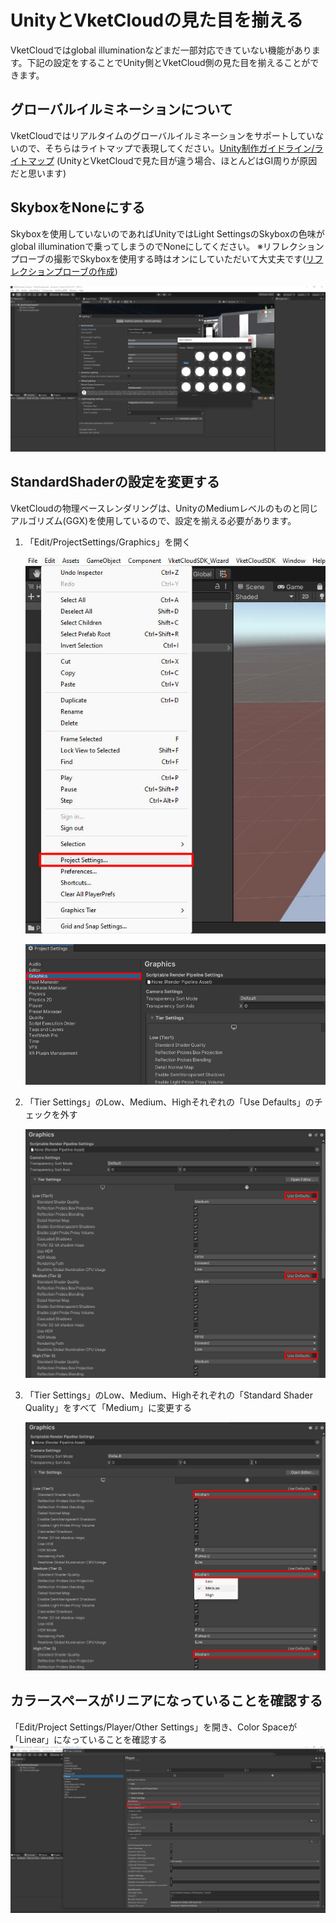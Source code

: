 # UnityとVketCloudの見た目を揃える

VketCloudではglobal illuminationなどまだ一部対応できていない機能があります。下記の設定をすることでUnity側とVketCloud側の見た目を揃えることができます。

## グローバルイルミネーションについて

VketCloudではリアルタイムのグローバルイルミネーションをサポートしていないので、そちらはライトマップで表現してください。[Unity制作ガイドライン/ライトマップ](../WorldMakingGuide/UnityGuidelines.md#_6) (UnityとVketCloudで見た目が違う場合、ほとんどはGI周りが原因だと思います)

## SkyboxをNoneにする

Skyboxを使用していないのであればUnityではLight SettingsのSkyboxの色味がglobal illuminationで乗ってしまうのでNoneにしてください。
※リフレクションプローブの撮影でSkyboxを使用する時はオンにしていただいて大丈夫です([リフレクションプローブの作成](../WorldMakingGuide/ReflectionProbe.md))

![SetSkyboxToNone.jpg](he_image/SetSkyboxToNone.jpg)

## StandardShaderの設定を変更する

VketCloudの物理ベースレンダリングは、UnityのMediumレベルのものと同じアルゴリズム(GGX)を使用しているので、設定を揃える必要があります。

1. 「Edit/ProjectSettings/Graphics」を開く

    ![OpenGraphics.jpg](he_image/OpenGraphics_1.jpg)

    ![OpenGraphics.jpg](he_image/OpenGraphics_2.jpg)

2. 「Tier Settings」のLow、Medium、Highそれぞれの「Use Defaults」のチェックを外す

    ![TierSettings.jpg](he_image/TierSettings.jpg)

3. 「Tier Settings」のLow、Medium、Highそれぞれの「Standard Shader Quality」をすべて「Medium」に変更する

    ![StandardShaderQuality.jpg](he_image/StandardShaderQuality.jpg)

## カラースペースがリニアになっていることを確認する

「Edit/Project Settings/Player/Other Settings」を開き、Color Spaceが「Linear」になっていることを確認する
![ColorSpace.jpg](he_image/ColorSpace.jpg)
